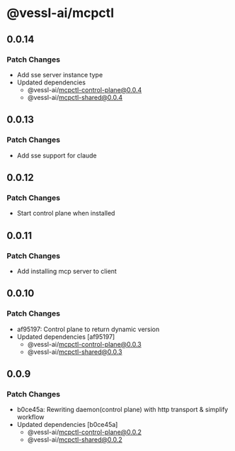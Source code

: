 # @vessl-ai/mcpctl

## 0.0.14

### Patch Changes

- Add sse server instance type
- Updated dependencies
  - @vessl-ai/mcpctl-control-plane@0.0.4
  - @vessl-ai/mcpctl-shared@0.0.4

## 0.0.13

### Patch Changes

- Add sse support for claude

## 0.0.12

### Patch Changes

- Start control plane when installed

## 0.0.11

### Patch Changes

- Add installing mcp server to client

## 0.0.10

### Patch Changes

- af95197: Control plane to return dynamic version
- Updated dependencies [af95197]
  - @vessl-ai/mcpctl-control-plane@0.0.3
  - @vessl-ai/mcpctl-shared@0.0.3

## 0.0.9

### Patch Changes

- b0ce45a: Rewriting daemon(control plane) with http transport & simplify workflow
- Updated dependencies [b0ce45a]
  - @vessl-ai/mcpctl-control-plane@0.0.2
  - @vessl-ai/mcpctl-shared@0.0.2
